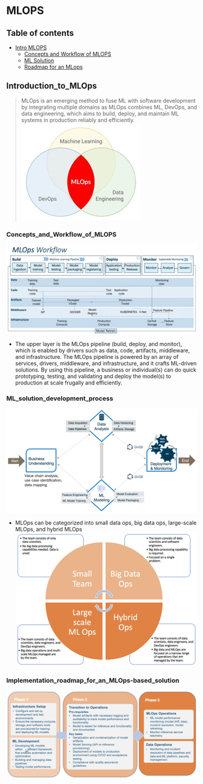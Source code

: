 # MLOPS

## Table of contents
* [Intro MLOPS](#Introduction_to_MLOps)
   * [Concepts and Workflow of MLOPS](#Concepts_and_Workflow_of_MLOPS)
   * [ML Solution](#ML_solution_development_process)
   * [Roadmap for an MLops](#Implementation_roadmap_for_an_MLOps-based_solution)

## Introduction_to_MLOps

> MLOps is an emerging method to fuse ML with software development by integrating multiple domains as MLOps combines ML, DevOps, and data engineering, which aims to build, deploy, and maintain ML systems in production reliably and efficiently. 
 ![](/images/1.jpg)

### Concepts_and_Workflow_of_MLOPS
 ![](/images/2.jpg)
 - The upper layer is the MLOps pipeline (build, deploy, and monitor), which is enabled by drivers such as data, code, artifacts, middleware, and infrastructure. The MLOps pipeline is powered by an array of services, drivers, middleware, and infrastructure, and it crafts ML-driven solutions. By using this pipeline, a business or individual(s) can do quick prototyping, testing, and validating and deploy the model(s) to production at scale frugally and efficiently.
 ### ML_solution_development_process
  ![](/images/3.jpg)
 - MLOps can be categorized into small data ops, big data ops, large-scale MLOps, and hybrid MLOps 
  ![](/images/4.jpg)
 ### Implementation_roadmap_for_an_MLOps-based_solution
 ![](/images/5.jpg)
 
